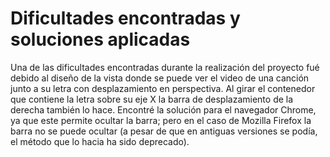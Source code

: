 Dificultades encontradas y soluciones aplicadas
===============================================

Una de las dificultades encontradas durante la realización del proyecto fué debido al diseño de la vista donde se puede ver el video de una canción junto a su letra con desplazamiento en perspectiva. Al girar el contenedor que contiene la letra sobre su eje X la barra de desplazamiento de la derecha también lo hace. Encontré la solución para el navegador Chrome, ya que este permite ocultar la barra; pero en el caso de Mozilla Firefox la barra no se puede ocultar (a pesar de que en antiguas versiones se podía, el método que lo hacia ha sido deprecado).
